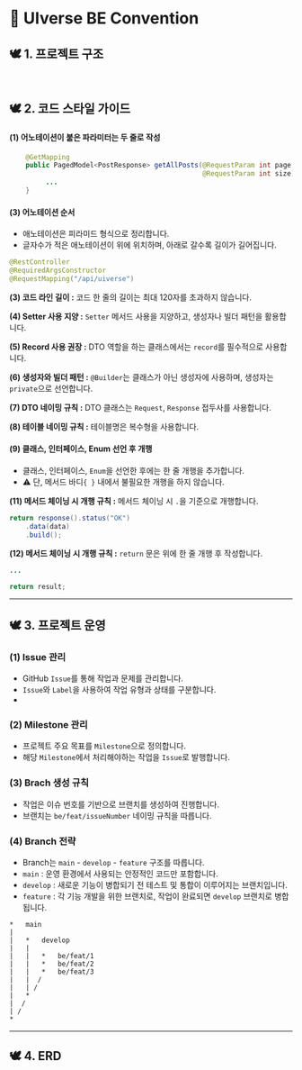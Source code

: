 #  💫 UIverse BE Convention
## 🕊️ 1. 프로젝트 구조
```text


```
## 🕊️ 2. 코드 스타일 가이드
#### (1) 어노테이션이 붙은 파라미터는 두 줄로 작성
```java
    @GetMapping
    public PagedModel<PostResponse> getAllPosts(@RequestParam int page,
                                                @RequestParam int size) {
         ...     
    }
```
#### (3) 어노테이션 순서
- 애노테이션은 피라미드 형식으로 정리합니다.
- 글자수가 적은 애노테이션이 위에 위치하며, 아래로 갈수록 길이가 길어집니다.
```java
@RestController
@RequiredArgsConstructor
@RequestMapping("/api/uiverse")
```

**(3) 코드 라인 길이 :** 코드 한 줄의 길이는 최대 120자를 초과하지 않습니다.

**(4) Setter 사용 지양 :** `Setter` 메서드 사용을 지양하고, 생성자나 빌더 패턴을 활용합니다.

**(5) Record 사용 권장 :** DTO 역할을 하는 클래스에서는 `record`를 필수적으로 사용합니다.

**(6) 생성자와 빌더 패턴 :** `@Builder`는 클래스가 아닌 생성자에 사용하며, 생성자는 `private`으로 선언합니다.

**(7) DTO 네이밍 규칙 :** DTO 클래스는 `Request`, `Response` 접두사를 사용합니다.

**(8) 테이블 네이밍 규칙 :** 테이블명은 복수형을 사용합니다.

#### (9) 클래스, 인터페이스, Enum 선언 후 개행
- 클래스, 인터페이스, `Enum`을 선언한 후에는 한 줄 개행을 추가합니다.
- ⚠️ 단, 메서드 바디`{ }` 내에서 불필요한 개행을 하지 않습니다.

**(11) 메서드 체이닝 시 개행 규칙 :** 메서드 체이닝 시 `.`을 기준으로 개행합니다.
```java
return response().status("OK")
    .data(data)
    .build();
```

**(12) 메서드 체이닝 시 개행 규칙 :** `return` 문은 위에 한 줄 개행 후 작성합니다.
```java
...

return result;
```

---
## 🕊️ 3. 프로젝트 운영
### (1) Issue 관리
- GitHub `Issue`를 통해 작업과 문제를 관리합니다.
- `Issue`와 `Label`을 사용하여 작업 유형과 상태를 구분합니다.
- 
### (2) Milestone 관리
- 프로젝트 주요 목표를 `Milestone`으로 정의합니다.
- 해당 `Milestone`에서 처리해야하는 작업을 `Issue`로 발행합니다.

### (3) Brach 생성 규칙
- 작업은 이슈 번호를 기반으로 브랜치를 생성하여 진행합니다.
- 브랜치는 `be/feat/issueNumber` 네이밍 규칙을 따릅니다.

### (4) Branch 전략
- Branch는 `main` - `develop` - `feature` 구조를 따릅니다.
- `main` : 운영 환경에서 사용되는 안정적인 코드만 포함합니다.
- `develop` : 새로운 기능이 병합되기 전 테스트 및 통합이 이루어지는 브랜치입니다.
- `feature` : 각 기능 개발을 위한 브랜치로, 작업이 완료되면 `develop` 브랜치로 병합됩니다.

```text
*   main
|   
|   *   develop
|   |   
|   |   *   be/feat/1
|   |   *   be/feat/2
|   |   *   be/feat/3
|   |  /
|   | /
|   *
|  /
| /
*   
```
---
## 🕊️ 4. ERD







